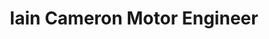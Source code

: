 ---
title: "Iain Cameron Motor Engineer"
url: /edinburgh/iain-cameron-motor-engineer/
shop: Autowerkstatt
---